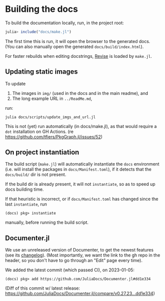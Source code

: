 # Building the docs

To build the documentation locally, run, in the project root:
```julia
julia> include("docs/make.jl")
```
The first time this is run, it will open the browser to the generated docs.\
(You can also manually open the generated `docs/build/index.html`).

For faster rebuilds when editing docstrings, [Revise] is loaded by `make.jl`.

[Revise]: https://timholy.github.io/Revise.jl


## Updating static images

To update
1. The images in `img/` (used in the docs and in the main readme), and
2. The long example URL in `../ReadMe.md`,

run:
```
julia docs/scripts/update_imgs_and_url.jl
```

This is not (yet) run automatically (in docs/make.jl),
as that would require a `dot` installation on GH Actions.
(re https://github.com/tfiers/PkgGraph.jl/issues/52)


## On project instantiation

The build script (`make.jl`) will automatically instantiate the `docs` environment (i.e. will install the packages in `docs/Manifest.toml`), if it detects that the `docs/build/` dir is not present.

If the build dir is already present, it will not `instantiate`, so as to speed up docs building time.

If that heuristic is incorrect, or if `docs/Manifest.toml` has changed since the last `instantiate`, run
```
(docs) pkg> instantiate
```
manually, before running the build script.

## Documenter.jl

We use an unreleased version of Documenter, to get the newest features (see its [changelog]). (Most importantly, we want the link to the gh repo in the header, so you don't have to go through an "Edit" page every time).

We added the latest commit (which passed CI), on 2023-01-05:

    (docs) pkg> add https://github.com/JuliaDocs/Documenter.jl#dd1e334

(Diff of this commit w/ latest release: https://github.com/JuliaDocs/Documenter.jl/compare/v0.27.23...dd1e334)

[changelog]: https://github.com/JuliaDocs/Documenter.jl/blob/master/CHANGELOG.md
